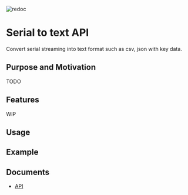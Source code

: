 ![redoc](https://github.com/statefb/serial-to-text-api/workflows/redoc/badge.svg?branch=master)

# Serial to text API

Convert serial streaming into text format such as csv, json with key data.

## Purpose and Motivation

TODO

## Features

WIP

## Usage



## Example

## Documents
* [API](https://statefb.github.io/serial-to-text-api/)